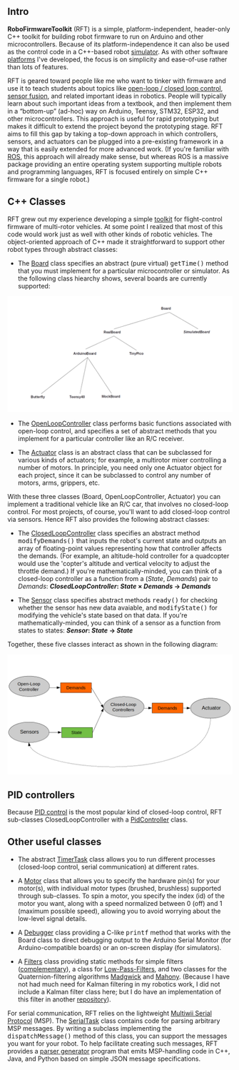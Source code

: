 ## Intro

**RoboFirmwareToolkit** (RFT) is a simple, platform-independent, header-only C++ toolkit
for building robot firmware to run on Arduino and other microcontrollers.  Because
of its platform-independence it can also be used as the control code in a
C++-based robot [simulator](https://github.com/simondlevy/MulticopterSim).  As with 
other software [platforms](https://github.com/simondlevy) I've developed, the
focus is on simplicity and ease-of-use rather than lots of features.

RFT is geared toward people like me who want to tinker with firmware and use
it to teach students about topics like
[open-loop / closed loop control](https://circuitglobe.com/difference-between-open-loop-and-closed-loop-system.html),
[sensor fusion](https://en.wikipedia.org/wiki/Sensor_fusion),
and related important ideas in robotics.  People will typically learn about such important ideas from a textbook,
and then implement them in a &ldquo;bottom-up&rdquo; (ad-hoc) way on Arduino, Teensy, STM32, ESP32, and
other microcontrollers. This approach is useful for rapid prototyping but makes it
difficult to extend the project beyond the prototyping stage.  RFT aims to fill
this gap by taking a top-down approach in which controllers, sensors, and actuators can be
plugged into a pre-existing framework in a way that is easily extended for more advanced work.
(If you're familiar with [ROS](https://www.ros.org/), this approach will already make sense, but
whereas ROS is a massive package providing an entire operating system
supporting multiple robots and programming languages, RFT is focused entirely
on simple C++ firmware for a single robot.)

## C++ Classes

RFT grew out my experience developing a simple [toolkit](https://github.com/simondlevy/Hackflight)
for flight-control firmware of multi-rotor vehicles.  At some point I realized that most of this
code would work just as well with other kinds of robotic vehicles.  The object-oriented approach 
of C++ made it straightforward to support other robot types through abstract classes:

* The <a href="https://github.com/simondlevy/RoboFirmwareToolkit/blob/master/src/RFT_board.hpp">Board</a>
class specifies an abstract (pure virtual) <tt>getTime()</tt> method that you must
implement for a particular microcontroller or simulator.  As the following class hiearchy shows, 
several boards are currently supported:

<p align="center"> 
<img src="extras/media/boards.png" width=800>
</p>

* The <a href="https://github.com/simondlevy/RoboFirmwareToolkit/blob/master/src/RFT_openloop.hpp">OpenLoopController</a>
class performs basic functions associated with open-loop control, and specifies a set of abstract methods that you
implement for a particular controller like an R/C receiver.

* The <a href="https://github.com/simondlevy/RoboFirmwareToolkit/blob/master/src/RFT_actuator.hpp">Actuator</a>
class is an abstract class that can be subclassed for various kinds of actuators; for example, a multirotor
mixer controlling a number of motors.  In principle, you need only one Actuator object for each project,
since it can be subclassed to control any number of motors, arms, grippers, etc.

With these three classes (Board, OpenLoopController, Actuator) you can implement a traditional vehicle like
an R/C car, that involves no closed-loop control.  For most projects, of course, you'll want to add closed-loop
control via sensors.  Hence RFT also provides the following abstract classes:

* The <a href="https://github.com/simondlevy/RoboFirmwareToolkit/blob/master/src/RFT_closedloop.hpp">ClosedLoopController</a>
class specifies an abstract method <tt>modifyDemands()</tt> that inputs the robot's current state and
outputs an array of floating-point values representing how that controller affects the demands. (For example,
an altitude-hold controller for a quadcopter would use the 'copter's altitude
and vertical velocity to adjust the throttle demand.)  If you're
mathematically-minded, you can think of a closed-loop controller as a function from a
(<i>State</i>, <i>Demands</i>) pair to <i>Demands</i>:
<b><i>ClosedLoopController</i>: <i>State</i> &times; <i>Demands</i> &rarr; <i>Demands</i></b>

* The <a href="https://github.com/simondlevy/RoboFirmwareToolkit/blob/master/src/RFT_sensor.hpp">Sensor</a>
class specifies abstract methods <tt>ready()</tt> for checking whether the sensor
has new data avaiable, and  <tt>modifyState()</tt> for modifying the vehicle's
state based on that data.  If you're mathematically-minded, you can think of a
sensor as a function from states to states: <b><i>Sensor</i>: <i>State</i> &rarr;
<i>State</i></b>

Together, these five classes interact as shown in the following diagram:

<p align="center"> 
<img src="extras/media/dataflow.png" width=800>
</p>


## PID controllers

Because [PID control](https://en.wikipedia.org/wiki/PID_controller) is the most
popular kind of closed-loop control, RFT sub-classes ClosedLoopController with a 
[PidController](https://github.com/simondlevy/RoboFirmwareToolkit/blob/main/src/rft_closedloops/pidcontroller.hpp)
class.

## Other useful classes

* The abstract <a href="https://github.com/simondlevy/RoboFirmwareToolkit/blob/master/src/RFT_timertask.hpp">TimerTask</a>
class allows you to run different processes (closed-loop control, serial communication) at different rates.

* A <a href="https://github.com/simondlevy/RoboFirmwareToolkit/blob/master/src/RFT_motor.hpp">Motor</a> class that
allows you to specify the hardware pin(s) for your motor(s), with individual motor types (brushed, brushless) supported
through sub-classes. To spin a motor, you specify the index (id) of the motor you want, along with a speed normalized between
0 (off) and 1 (maximum possible speed), allowing you to avoid worrying about the low-level signal details.

* A <a href="https://github.com/simondlevy/RoboFirmwareToolkit/blob/master/src/RFT_debugger.hpp">Debugger</a> class
providing a C-like <tt>printf</tt> method that works with the Board class to direct debugging output to the Arduino Serial Monitor
(for Arduino-compatible boards) or an on-screen display (for simulators).

* A <a href="https://github.com/simondlevy/RoboFirmwareToolkit/blob/master/src/RFT_filters.hpp">Filters</a> class
providing static methods for simple filters
([complementary](https://www.quora.com/What-is-a-complimentary-filter-How-does-it-differ-from-a-Kalman-filter)),
a class for [Low-Pass-Filters](https://en.wikipedia.org/wiki/Low-pass_filter), and two classes for the Quaternion-filtering
algorithms [Madgwick](https://courses.cs.washington.edu/courses/cse474/17wi/labs/l4/madgwick_internal_report.pdf)
and [Mahony](https://nitinjsanket.github.io/tutorials/attitudeest/mahony#mahonyfilt).  (Because I have not had much need for
Kalman filtering in my robotics work, I did not include a Kalman filter class here; but I do have an implementation of this
filter in another [repository](https://github.com/simondlevy/TinyEKF)).

For serial communication, RFT relies on the lightweight [Multiwii Serial Protocol](http://www.armazila.com/MultiwiiSerialProtocol(draft)v02.pdf) (MSP).  The [SerialTask](https://github.com/simondlevy/RoboFirmwareToolkit/blob/main/src/RFT_serialtask.hpp) class contains code for parsing
arbitrary MSP messages.  By writing a subclass implementing the <tt>dispatchMessage()</tt>  method of this class, you can support the 
messages you want for your robot.  To help facilitate creating such messages, RFT provides a
[parser generator](https://github.com/simondlevy/RoboFirmwareToolkit/tree/main/extras/parser) program
that emits MSP-handling code in C++, Java, and Python based on simple JSON message specifications.

